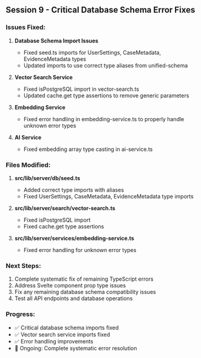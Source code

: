 ## Session 9 - Critical Database Schema Error Fixes

### Issues Fixed:

1. **Database Schema Import Issues**
   - Fixed seed.ts imports for UserSettings, CaseMetadata, EvidenceMetadata types
   - Updated imports to use correct type aliases from unified-schema

2. **Vector Search Service**
   - Fixed isPostgreSQL import in vector-search.ts
   - Updated cache.get type assertions to remove generic parameters

3. **Embedding Service**
   - Fixed error handling in embedding-service.ts to properly handle unknown error types

4. **AI Service**
   - Fixed embedding array type casting in ai-service.ts

### Files Modified:

1. **src/lib/server/db/seed.ts**
   - Added correct type imports with aliases
   - Fixed UserSettings, CaseMetadata, EvidenceMetadata type imports

2. **src/lib/server/search/vector-search.ts**
   - Fixed isPostgreSQL import
   - Fixed cache.get type assertions

3. **src/lib/server/services/embedding-service.ts**
   - Fixed error handling for unknown error types

### Next Steps:

1. Complete systematic fix of remaining TypeScript errors
2. Address Svelte component prop type issues
3. Fix any remaining database schema compatibility issues
4. Test all API endpoints and database operations

### Progress:

- ✅ Critical database schema imports fixed
- ✅ Vector search service imports fixed
- ✅ Error handling improvements
- 🔄 Ongoing: Complete systematic error resolution
